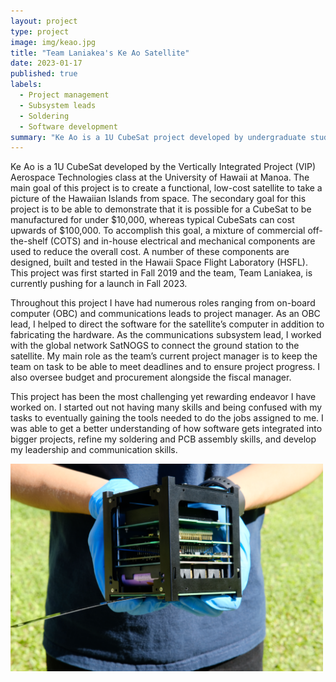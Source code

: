 ```yaml
---
layout: project
type: project
image: img/keao.jpg
title: "Team Laniakea's Ke Ao Satellite"
date: 2023-01-17
published: true
labels:
  - Project management
  - Subsystem leads
  - Soldering
  - Software development
summary: "Ke Ao is a 1U CubeSat project developed by undergraduate students at the University of Hawaii at Manoa."
---
```


Ke Ao is a 1U CubeSat developed by the Vertically Integrated Project (VIP) Aerospace Technologies class at the University of Hawaii at Manoa. The main goal of this project is to create a functional, low-cost satellite to take a picture of the Hawaiian Islands from space. The secondary goal for this project is to be able to demonstrate that it is possible for a CubeSat to be manufactured for under $10,000, whereas typical CubeSats can cost upwards of $100,000. To accomplish this goal, a mixture of commercial off-the-shelf (COTS) and in-house electrical and mechanical components are used to reduce the overall cost.  A number of these components are designed, built and tested in the Hawaii Space Flight Laboratory (HSFL). This project was first started in Fall 2019 and the team, Team Laniakea, is currently pushing for a launch in Fall 2023.

Throughout this project I have had numerous roles ranging from on-board computer (OBC) and communications leads to project manager. As an OBC lead, I helped to direct the software for the satellite’s computer in addition to fabricating the hardware. As the communications subsystem lead, I worked with the global network SatNOGS to connect the ground station to the satellite. My main role as the team’s current project manager is to keep the team on task to be able to meet deadlines and to ensure project progress. I also oversee budget and procurement alongside the fiscal manager. 

This project has been the most challenging yet rewarding endeavor I have worked on. I started out not having many skills and being confused with my tasks to eventually gaining the tools needed to do the jobs assigned to me. I was able to get a better understanding of how software gets integrated into bigger projects, refine my soldering and PCB assembly skills, and develop my leadership and communication skills.

<div class="text-center p-4">
  <img width="500px" src="../img/ke-ao-image.JPG" class="img-thumbnail" >
</div>
